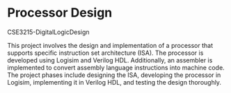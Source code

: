 # Processor Design
CSE3215-DigitalLogicDesign

This project involves the design and implementation of a processor that supports 
specific instruction set architecture (ISA). The processor is developed using Logisim 
and Verilog HDL. Additionally, an assembler is implemented to convert assembly 
language instructions into machine code. The project phases include designing the 
ISA, developing the processor in Logisim, implementing it in Verilog HDL, and 
testing the design thoroughly. 
